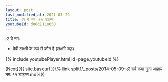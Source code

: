 ```yaml
---
layout: post
last_modified_at: 2021-03-29
title: ॐ ये नमः ११ टाइम्स
youtubeId: dO6qE1LoO5Q
---
```

 
 
 ॐ ये नमः  
 
 -  देवी लक्ष्मी के रूप में कौन है (लक्ष्मी जड़) 
 
  
 
  
 
 
 
 
 
 


{% include youtubePlayer.html id=page.youtubeId %}
 
[Next]({{ site.baseurl }}{% link  split1/_posts/2014-05-09-ॐ सर्व कमा गुना आहाय नमः ११ टाइम्स.md%})
 
